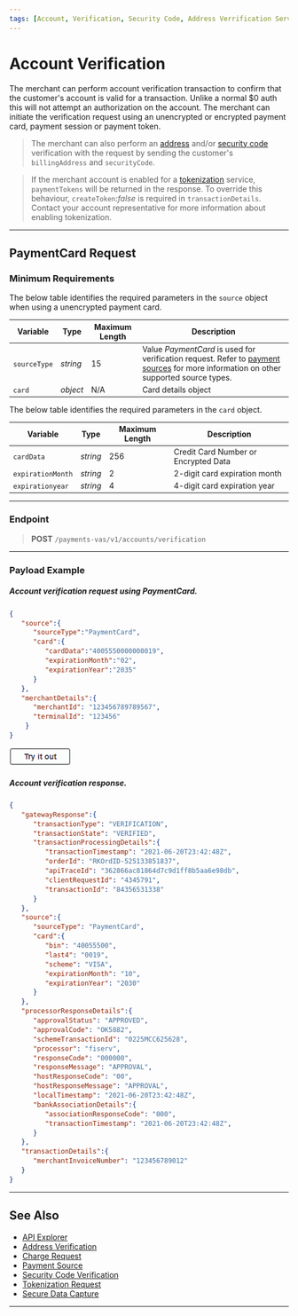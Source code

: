 ```yaml
---
tags: [Account, Verification, Security Code, Address Verrification Service]
---
```


# Account Verification

The merchant can perform account verification transaction to confirm that the customer's account is valid for a transaction. Unlike a normal $0 auth this will not attempt an authorization on the account. The merchant can initiate the verification request using an unencrypted or encrypted payment card, payment session or payment token.

<!-- theme: info -->
> The merchant can also perform an [address](?path=docs/Resources/Guides/Fraud/Address-Verification.md) and/or [security code](?path=docs/Resources/Guides/Fraud/Security-Code.md) verification with the request by sending the customer's `billingAddress` and `securityCode`.

<!-- theme: warning -->
> If the merchant account is enabled for a [tokenization](?path=docs/Resources/API-Documents/Payments_VAS/Payment-Token.md) service, `paymentTokens` will be returned in the response. To override this behaviour, `createToken`_:false_ is required in `transactionDetails`. Contact your account representative for more information about enabling tokenization.

---

## PaymentCard Request

### Minimum Requirements

<!--
type: tab
titles: source, card
-->

The below table identifies the required parameters in the `source` object when using a unencrypted payment card.

| Variable | Type | Maximum Length | Description |
| -------- | -- | ------------ | ------------------ |
| `sourceType` | *string* | 15 | Value *PaymentCard* is used for verification request. Refer to [payment sources](?path=docs/Resources/Guides/Payment-Sources/Source-Type.md) for more information on other supported source types. |
| `card` | *object* | N/A | Card details object |


<!--
type: tab
-->

The below table identifies the required parameters in the `card` object.

| Variable | Type | Maximum Length | Description |
| -------- | -- | ------------ | ------------------ |
| `cardData` | *string* | 256 | Credit Card Number or Encrypted Data |
| `expirationMonth` | *string* | 2 | 2-digit card expiration month |
| `expirationyear` | *string* | 4 | 4-digit card expiration year |

<!-- type: tab-end -->

---

### Endpoint

<!-- theme: success -->
>**POST** `/payments-vas/v1/accounts/verification`

---

### Payload Example

<!--
type: tab
titles: Request, Response
-->

##### Account verification request using PaymentCard.

```json
{
   "source":{
      "sourceType":"PaymentCard",
      "card":{
         "cardData":"4005550000000019",
         "expirationMonth":"02",
         "expirationYear":"2035"
      }
   },
   "merchantDetails":{
      "merchantId": "123456789789567",
      "terminalId": "123456"
    }
}
```

[![Try it out](../../../../assets/images/button.png)](../api/?type=post&path=/payments-vas/v1/accounts/verification)

<!--
type: tab
-->

##### Account verification response.

```json
{
   "gatewayResponse":{
      "transactionType": "VERIFICATION",
      "transactionState": "VERIFIED",
      "transactionProcessingDetails":{
         "transactionTimestamp": "2021-06-20T23:42:48Z",
         "orderId": "RKOrdID-525133851837",
         "apiTraceId": "362866ac81864d7c9d1ff8b5aa6e98db",
         "clientRequestId": "4345791",
         "transactionId": "84356531338"
      }
   },
   "source":{
      "sourceType": "PaymentCard",
      "card":{
         "bin": "40055500",
         "last4": "0019",
         "scheme": "VISA",
         "expirationMonth": "10",
         "expirationYear": "2030"
      }
   },
   "processorResponseDetails":{
      "approvalStatus": "APPROVED",
      "approvalCode": "OK5882",
      "schemeTransactionId": "0225MCC625628",
      "processor": "fiserv",
      "responseCode": "000000",
      "responseMessage": "APPROVAL",
      "hostResponseCode": "00",
      "hostResponseMessage": "APPROVAL",
      "localTimestamp": "2021-06-20T23:42:48Z",
      "bankAssociationDetails":{
         "associationResponseCode": "000",
         "transactionTimestamp": "2021-06-20T23:42:48Z",
      }
   },
   "transactionDetails":{
      "merchantInvoiceNumber": "123456789012"
   }
}
```

<!-- type: tab-end -->

---

## See Also

- [API Explorer](../api/?type=post&path=/payments-vas/v1/accounts/verification)
- [Address Verification](?path=docs/Resources/Guides/Fraud/Address-Verification.md)
- [Charge Request](?path=docs/Resources/API-Documents/Payments/Charges.md)
- [Payment Source](?path=docs/Resources/Guides/Payment-Sources/Source-Type.md)
- [Security Code Verification](?path=docs/Resources/Guides/Fraud/Security-Code.md)
- [Tokenization Request](?path=docs/Resources/API-Documents/Payments_VAS/Payment-Token.md)
- [Secure Data Capture](?path=docs/Online-Mobile-Digital/Secure-Data-Capture/Secure-Data-Capture.md)

---
